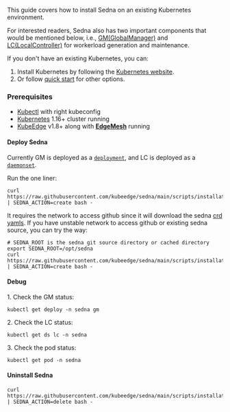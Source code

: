 This guide covers how to install Sedna on an existing Kubernetes environment.

For interested readers, Sedna also has two important components that would be mentioned below, i.e., [GM(GlobalManager)](/README.md#globalmanager) and [LC(LocalController)](/README.md#localcontroller) for workerload generation and maintenance.

If you don't have an existing Kubernetes, you can:
1) Install Kubernetes by following the [Kubernetes website](https://kubernetes.io/docs/setup/).
2) Or follow [quick start](quick-start.md) for other options.

### Prerequisites
- [Kubectl][kubectl] with right kubeconfig
- [Kubernetes][kubernetes] 1.16+ cluster running
- [KubeEdge][kubeedge] v1.8+ along with **[EdgeMesh][edgemesh]** running


#### Deploy Sedna

Currently GM is deployed as a [`deployment`][deployment], and LC is deployed as a [`daemonset`][daemonset].


Run the one liner:
```shell
curl https://raw.githubusercontent.com/kubeedge/sedna/main/scripts/installation/install.sh | SEDNA_ACTION=create bash -

```

It requires the network to access github since it will download the sedna [crd yamls](/build/crds).
If you have unstable network to access github or existing sedna source, you can try the way:
```shell
# SEDNA_ROOT is the sedna git source directory or cached directory
export SEDNA_ROOT=/opt/sedna
curl https://raw.githubusercontent.com/kubeedge/sedna/main/scripts/installation/install.sh | SEDNA_ACTION=create bash -
```

#### Debug
1\. Check the GM status:
```shell
kubectl get deploy -n sedna gm
```

2\. Check the LC status:
```shell
kubectl get ds lc -n sedna
```

3\. Check the pod status:
```shell
kubectl get pod -n sedna
```

#### Uninstall Sedna
```shell
curl https://raw.githubusercontent.com/kubeedge/sedna/main/scripts/installation/install.sh | SEDNA_ACTION=delete bash -
```

[kubectl]:https://kubernetes.io/docs/tasks/tools/install-kubectl-linux/#install-kubectl-binary-with-curl-on-linux
[kubeedge]:https://github.com/kubeedge/kubeedge
[edgemesh]:https://github.com/kubeedge/edgemesh
[kubernetes]:https://kubernetes.io/
[deployment]: https://kubernetes.io/docs/concepts/workloads/controllers/deployment/
[daemonset]: https://kubernetes.io/docs/concepts/workloads/controllers/daemonset/
